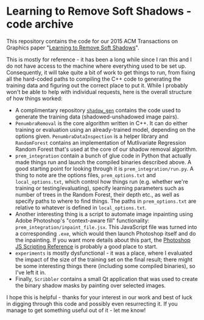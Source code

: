 # Learning to Remove Soft Shadows - code archive
This repository contains the code for our 2015 ACM Transactions on Graphics paper "[Learning to Remove Soft Shadows](http://visual.cs.ucl.ac.uk/pubs/softshadows/)".

This is mostly for reference - it has been a long while since I ran this and I do not have access to the machine where everything used to be set up. Consequently, it will take quite a bit of work to get things to run, from fixing all the hard-coded paths to compiling the C++ code to generating the training data and figuring out the correct place to put it. While I probably won't be able to help with individual requests, here is the overall structure of how things worked:

- A complimentary repository [`shadow_gen`](https://github.com/maciejgryka/shadow-gen) contains the code used to generate the training data (shadowed-unshadowed image pairs).
- `PenumbraRemoval` is the core algorithm written in C++. It can do either training or evaluation using an already-trained model, depending on the options given. `PenumbraDataInspection` is a helper library and `RandomForest` contains an implementation of Mutlivariate Regression Random Forest that's used at the core of our shadow removal algorithm.
- `prem_integration` contain a bunch of glue code in Python that actually made things run and launch the compiled binaries described above. A good starting point for looking through it is `prem_integration/run.py`. A thing to note are the options files, `prem_options.txt` and `local_options.txt`, which control how things run (e.g. whether we're training or testing/evaluating), specify learning parameters such as number of trees in the Random Forest, their depth etc., as well as specify paths to where to find things. The paths in `prem_options.txt` are relative to whatever is defined in `local_options.txt`.
- Another interesting thing is a script to automate image inpainting using Adobe Photoshop's "context-aware fill" functionality: `prem_integration/inpaint_file.jsx`. This JavaScript file was turned into a corresponding `.exe`, which would then launch Photoshop itself and do the inpainting. If you want more details about this part, the [Photoshop JS Scripting Reference](https://wwwimages2.adobe.com/content/dam/acom/en/devnet/photoshop/scripting/Photoshop-CS6-JavaScript-Ref.pdf) is probably a good place to start.
- `experiments` is mostly dysfunctional - it was a place, where I evaluated the impact of the size of the training set on the final result; there might be some interesting things there (including some compiled binaries), so I've left it in.
- Finally, `Scribbler` contains a small Qt application that was used to create the binary shadow masks by painting over selected images.

I hope this is helpful - thanks for your interest in our work and best of luck in digging through this code and possibly even resurrecting it. If you manage to get something useful out of it - let me know!
